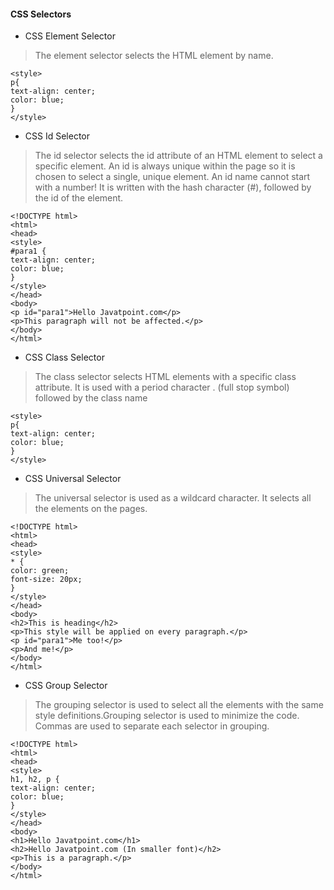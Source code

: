 #### CSS Selectors

- CSS Element Selector

> The element selector selects the HTML element by name.

```
<style>
p{
text-align: center;
color: blue;
}
</style>
```

- CSS Id Selector

> The id selector selects the id attribute of an HTML element to select a specific element. An id is always unique within the page so it is chosen to select a single, unique element. An id name cannot start with a number! It is written with the hash character (#), followed by the id of the element.

```
<!DOCTYPE html>
<html>
<head>
<style>
#para1 {
text-align: center;
color: blue;
}
</style>
</head>
<body>
<p id="para1">Hello Javatpoint.com</p>
<p>This paragraph will not be affected.</p>
</body>
</html>
```  

- CSS Class Selector

>The class selector selects HTML elements with a specific class attribute. It is used with a period character . (full stop symbol) followed by the class name

```
<style>
p{
text-align: center;
color: blue;
}
</style>
```

- CSS Universal Selector

> The universal selector is used as a wildcard character. It selects all the elements on the pages.

```
<!DOCTYPE html>
<html>
<head>
<style>
* {
color: green;
font-size: 20px;
}
</style>
</head>
<body>
<h2>This is heading</h2>
<p>This style will be applied on every paragraph.</p>
<p id="para1">Me too!</p>
<p>And me!</p>
</body>
</html>
```

- CSS Group Selector

> The grouping selector is used to select all the elements with the same style definitions.Grouping selector is used to minimize the code. Commas are used to separate each
selector in grouping.

```
<!DOCTYPE html>
<html>
<head>
<style>
h1, h2, p {
text-align: center;
color: blue;
}
</style>
</head>
<body>
<h1>Hello Javatpoint.com</h1>
<h2>Hello Javatpoint.com (In smaller font)</h2>
<p>This is a paragraph.</p>
</body>
</html>
```
